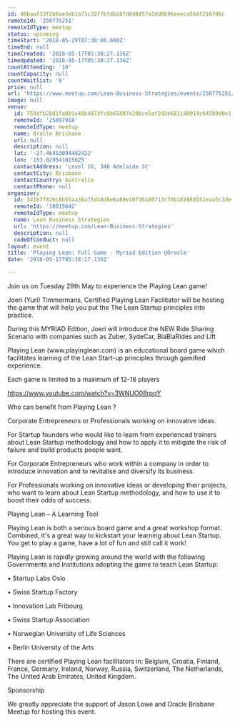 ```yaml
---
id: 48baaf33f2b6ae3eb1a73c32f7bfdb28fd0d8457a2dd6b96eeeca564f2167d6c
remoteId: '250775251'
remoteIdType: meetup
status: upcoming
timeStart: '2018-05-29T07:30:00.000Z'
timeEnd: null
timeCreated: '2018-05-17T05:38:27.136Z'
timeUpdated: '2018-05-17T05:38:27.136Z'
countAttending: '10'
countCapacity: null
countWaitlist: '0'
price: null
url: 'https://www.meetup.com/Lean-Business-Strategies/events/250775251/'
image: null
venue:
  id: 759dfb28d1fa881e45b4073fc6b65887e28bce5af242e681140919c645b9d0e1
  remoteId: '25097918'
  remoteIdType: meetup
  name: Oracle Brisbane
  url: null
  description: null
  lat: '-27.46453094482422'
  lon: '153.029541015625'
  contactAddress: 'Level 16, 340 Adelaide St'
  contactCity: Brisbane
  contactCountry: Australia
  contactPhone: null
organizer:
  id: 341b7f826c8b55aa36a75d48d8e8a80e10f36100713c70b182880551eaa5c3de
  remoteId: '10015642'
  remoteIdType: meetup
  name: Lean Business Strategies
  url: 'https://meetup.com/Lean-Business-Strategies'
  description: null
  codeOfConduct: null
layout: event
title: 'Playing Lean: Full Game - Myriad Edition @Oracle'
date: '2018-05-17T05:38:27.136Z'

---
```

<p>Join us on Tuesday 29th May to experience the Playing Lean game!</p> <p>Joeri (Yuri) Timmermans, Certified Playing Lean Facilitator will be hosting the game that will help you put the The Lean Startup principles into practice.</p> <p>During this MYRIAD Edition, Joeri will introduce the NEW Ride Sharing Scenario with companies such as Zuber, SydeCar, BlaBlaRides and Lift</p> <p>Playing Lean (www.playinglean.com) is an educational board game which facilitates learning of the Lean Start-up principles through gamified experience.</p> <p>Each game is limited to a maximum of 12-16 players</p> <p><a href="https://www.youtube.com/watch?v=3WNUO08rpqY" class="embedded">https://www.youtube.com/watch?v=3WNUO08rpqY</a></p> <p>Who can benefit from Playing Lean ?</p> <p>Corporate Entrepreneurs or Professionals working on innovative ideas.</p> <p>For Startup founders who would like to learn from experienced trainers about Lean Startup methodology and how to apply it to mitigate the risk of failure and build products people want.</p> <p>For Corporate Entrepreneurs who work within a company in order to introduce innovation and to revitalise and diversify its business.</p> <p>For Professionals working on innovative ideas or developing their projects, who want to learn about Lean Startup methodology, and how to use it to boost their odds of success.</p> <p>Playing Lean – A Learning Tool</p> <p>Playing Lean is both a serious board game and a great workshop format. Combined, it's a great way to kickstart your learning about Lean Startup. You get to play a game, have a lot of fun and still call it work!</p> <p>Playing Lean is rapidly growing around the world with the following Governments and Institutions adopting the game to teach Lean Startup:</p> <p>• Startup Labs Oslo</p> <p>• Swiss Startup Factory</p> <p>• Innovation Lab Fribourg</p> <p>• Swiss Startup Association</p> <p>• Norwegian University of Life Sciences</p> <p>• Berlin University of the Arts</p> <p>There are certified Playing Lean facilitators in: Belgium, Croatia, Finland, France, Germany, Ireland, Norway, Russia, Switzerland, The Netherlands, The United Arab Emirates, United Kingdom.</p> <p>Sponsorship</p> <p>We greatly appreciate the support of Jason Lowe and Oracle Brisbane Meetup for hosting this event.</p>
